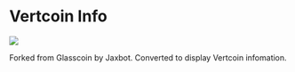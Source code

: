 # Vertcoin Info

<img src='https://raw.github.com/jaxbot/glasscoin/master/glasscoin.png'>


Forked from Glasscoin by Jaxbot.
Converted to display Vertcoin infomation.

